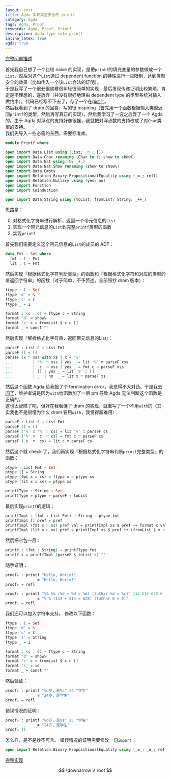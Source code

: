 ```yaml
---
layout: post
title: Agda 实现类型安全的 printf
category: Agda
tags: Agda, Proof
keywords: Agda, Proof, Printf
description: Agda type safe printf
inline_latex: true
agda: true
---
```


[完整问题描述](https://pdfs.semanticscholar.org/27f2/393d75a63288871c546b57c03bb4d8ae7a19.pdf)

首先我自己想了一个比较 naive 的实现，是把`printf`的填充变量的参数做成一个`List`，然后对这个`List`通过 dependent function 的特性进行一些限制，达到类型安全的效果（比如传入一个该`List`合法的证明）。<br/>
于是我写了一个很丑很幼稚很年轻很简单的实现，最后发现传递证明比较繁琐，肯定是不理想的，遂放弃（并没有很好地理由 dependent type 的类型系统对输入做约束）。代码已经写不下去了，存了一个在[gist](/gist/safe-printf-agda-givenup/)上。<br/>
然后我看到了 dram 的回答，写的很 inspiring（首先用一个函数根据输入类型返回`printf`的类型，然后再写真正的实现），然后我学习了一波之后弄了一个 Agda 的。由于 Agda 对浮点的支持好像很挫，我就把对浮点数的支持改成了对`Char`类型的支持。<br/>
我们先导入一些必需的东西，需要标准库。

```agda
module Printf where

open import Data.List using (List; _∷_; [])
open import Data.Char renaming (Char to ℂ; show to showℂ)
open import Data.Nat using (ℕ; _+_)
open import Data.Nat.Show renaming (show to showℕ)
open import Data.Empty
open import Relation.Binary.PropositionalEquality using (_≡_; refl)
open import Relation.Nullary using (yes; no)
open import Function
open import Coinduction

open import Data.String using (toList; fromList; String; _++_)
```

思路是：

0. 对格式化字符串进行解析，返回一个带元信息的`List`
0. 实现一个带元信息的`List`到完整`printf`类型的函数
0. 实现`printf`

首先我们需要定义这个带元信息的`List`的成员的 ADT：

```agda
data Fmt : Set where
  fmt : ℂ → Fmt
  lit : ℂ → Fmt
```

然后实现『根据格式化字符判断类型』的函数和『根据格式化字符和对应的类型的值返回字符串』的函数（过于简单，不予赘述。全部照抄 dram 版本）：

```agda
ftype : ℂ → Set
ftype 'd' = ℕ
ftype 'c' = ℂ
ftype _ = ⊥

format : (c : ℂ) → ftype c → String
format 'd' = showℕ
format 'c' c = fromList $ c ∷ []
format _ = const ""
```

然后实现『解析格式化字符串，返回带元信息的List』：

```agda
parseF : List ℂ → List Fmt
parseF [] = []
parseF (x ∷ xs) with xs | x ≟ '%'
...         | '%' ∷ xss | yes _ = lit '%' ∷ parseF xss
...         |  c  ∷ xss | yes _ = fmt c ∷ parseF xss
...         | [] | yes _ = lit '%' ∷ []
...         | _  | no  _ = lit x ∷ parseF xs
```

然后这个函数 Agda 给我报了个 termination error，我觉得不大对劲。于是我去[问了](https://github.com/agda/agda/issues/3173)，维护者说是因为`with`给函数加了一层 pm 导致 Agda 无法判断这个函数是正确的。<br/>
这也太智障了吧，但好在我看懂了 dram 的实现，就重写了一个不用`with`的（其实我也不是很懂为什么 dram 要用`with`，我觉得超难用）：

```agda
parseF : List ℂ → List Fmt
parseF [] = []
parseF ('%' ∷ '%' ∷ cs) = lit '%' ∷ parseF cs
parseF ('%' ∷  c  ∷ cs) = fmt c ∷ parseF cs
parseF ( c  ∷  cs) = lit c ∷ parseF cs
```

然后这个就 check 了，我们再实现『根据格式化字符串判断`printf`完整类型』的函数：

```agda
ptype : List Fmt → Set
ptype [] = String
ptype (fmt x ∷ xs) = ftype x → ptype xs
ptype (lit x ∷ xs) = ptype xs

printfType : String → Set
printfType = ptype ∘ parseF ∘ toList
```

最后实现`printf`的逻辑：

```agda
printfImpl : (fmt : List Fmt) → String → ptype fmt
printfImpl [] pref = pref
printfImpl (fmt x ∷ xs) pref val = printfImpl xs $ pref ++ format x val
printfImpl (lit x ∷ xs) pref = printfImpl xs $ pref ++ (fromList $ x ∷ [])
```

然后把它包一层：

```agda
printf : (fmt : String) → printfType fmt
printf s = printfImpl (parseF $ toList s) ""
```

随手证明：

```agda
proof₀ : printf "Hello, World!"
              ≡ "Hello, World!"
proof₀ = refl

proof₁ : printf "%% %% (%d + %d = %d) (toChar %d = %c)" 114 514 628 6 '6'
              ≡ "% % (114 + 514 = 628) (toChar 6 = 6)"
proof₁ = refl
```

我们还可以加入字符串支持。
修改以下函数：

```agda
ftype : ℂ → Set
ftype 'd' = ℕ
ftype 'c' = ℂ
ftype 's' = String
ftype _ = ⊥

format : (c : ℂ) → ftype c → String
format 'd' = showℕ
format 'c' c = fromList $ c ∷ []
format 's' = id
format _ = const ""
```

然后验证：

```agda
proof₂ : printf "%d岁，是%s" 24 "学生"
              ≡ "24岁，是学生"
proof₂ = refl
```

错误情况的证明：

```agda
proof₃ : printf "%d岁，是%s" 25 "学生"
              ≢ "24岁，是学生"
proof₃ ()
```

怎么样，是不是妙不可言。
错误情况的证明需要修改一句`import` ：

```agda
open import Relation.Binary.PropositionalEquality using (_≡_; _≢_; refl)
```

[完整实现](/gist/safe-printf-agda/)

$$
\downarrow \\
\bot
$$
